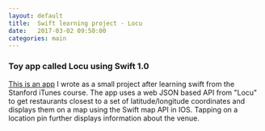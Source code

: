 ```yaml
---
layout: default
title:  Swift learning project - Locu
date:   2017-03-02 09:50:00
categories: main
---
```


### Toy app called Locu using Swift 1.0

[This is an app][github-locu] I wrote as a small project after learning swift from the Stanford iTunes course. The app uses a web JSON based API from "Locu" to get restaurants closest to a set of latitude/longitude coordinates and displays them on a map using the Swift map API in IOS. Tapping on a location pin further displays information about the venue.


[github-locu]: https://github.com/swiftgurmeet/LocuEx

